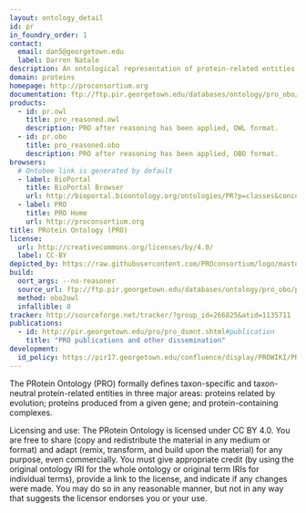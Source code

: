 ```yaml
---
layout: ontology_detail
id: pr
in_foundry_order: 1
contact:
  email: dan5@georgetown.edu
  label: Darren Natale
description: An ontological representation of protein-related entities
domain: proteins
homepage: http://proconsortium.org
documentation: ftp://ftp.pir.georgetown.edu/databases/ontology/pro_obo/pro_readme.txt
products:
  - id: pr.owl
    title: pro_reasoned.owl
    description: PRO after reasoning has been applied, OWL format.
  - id: pr.obo
    title: pro_reasoned.obo
    description: PRO after reasoning has been applied, OBO format.
browsers:
  # Ontobee link is generated by default
  - label: BioPortal
    title: BioPortal Browser
    url: http://bioportal.bioontology.org/ontologies/PR?p=classes&conceptid=http://purl.obolibrary.org/obo/PR_000000001
  - label: PRO
    title: PRO Home
    url: http://proconsortium.org
title: PRotein Ontology (PRO)
license:
  url: http://creativecommons.org/licenses/by/4.0/
  label: CC-BY
depicted_by: https://raw.githubusercontent.com/PROconsortium/logo/master/PROlogo_small.png
build:
  oort_args: --no-reasoner
  source_url: ftp://ftp.pir.georgetown.edu/databases/ontology/pro_obo/pro.obo
  method: obo2owl
  infallible: 0
tracker: http://sourceforge.net/tracker/?group_id=266825&atid=1135711
publications:
  - id: http://pir.georgetown.edu/pro/pro_dsmnt.shtml#publication
    title: "PRO publications and other dissemination"
development:
  id_policy: https://pir17.georgetown.edu/confluence/display/PROWIKI/PRO+URI+policy
---
```


The PRotein Ontology (PRO) formally defines taxon-specific and taxon-neutral protein-related entities in three major areas: proteins related by evolution; proteins produced from a given gene; and protein-containing complexes.

Licensing and use: The PRotein Ontology is licensed under CC BY 4.0. You are free to share (copy and redistribute the material in any medium or format) and adapt (remix, transform, and build upon the material) for any purpose, even commercially. You must give appropriate credit (by using the original ontology IRI for the whole ontology or original term IRIs for individual terms), provide a link to the license, and indicate if any changes were made. You may do so in any reasonable manner, but not in any way that suggests the licensor endorses you or your use.


